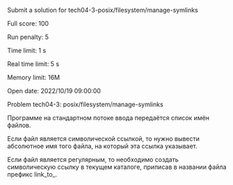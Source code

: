 Submit a solution for tech04-3-posix/filesystem/manage-symlinks

Full score:	100

Run penalty:	5

Time limit:	1 s

Real time limit:	5 s

Memory limit:	16M

Open date:	2022/10/19 09:00:00

Problem tech04-3: posix/filesystem/manage-symlinks

Программе на стандартном потоке ввода передаётся список имён файлов.

Если файл является символической ссылкой, то нужно вывести абсолютное имя того файла, на который эта ссылка указывает.

Если файл является регулярным, то необходимо создать символическую ссылку в текущем каталоге, приписав в названии файла префикс link_to_.